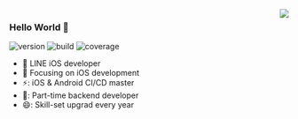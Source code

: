 <img align="right" src="https://github-readme-stats.vercel.app/api?username=hayasilin&show_icons=true&icon_color=CE1D2D&text_color=718096&bg_color=00000000&hide_title=true&hide_border=true" />

### Hello World 👋

![version](https://img.shields.io/badge/version-v2.0.0-informational.svg)
![build](https://img.shields.io/badge/build-passing-brightgreen.svg)
![coverage](https://img.shields.io/badge/coverage-100-important.svg)

- :hammer: LINE iOS developer
- :orange_book: Focusing on iOS development
- ⚡: iOS & Android CI/CD master
- 🌱: Part-time backend developer
- 😄: Skill-set upgrad every year
